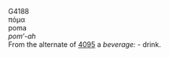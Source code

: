 <body>
  <p>G4188<br>  πόμα  <br> poma  <br><i>pom‘-ah </i><br>From the alternate of <a href="g4095.htm">4095</a>  a <i>beverage:</i> - drink.<br></p>
 </body>